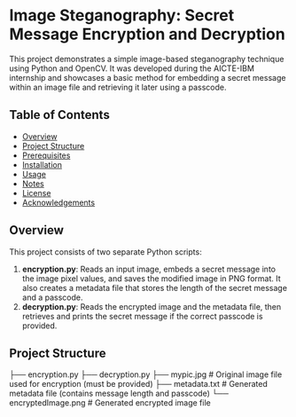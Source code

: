# Image Steganography: Secret Message Encryption and Decryption

This project demonstrates a simple image-based steganography technique using Python and OpenCV. It was developed during the AICTE-IBM internship and showcases a basic method for embedding a secret message within an image file and retrieving it later using a passcode.

## Table of Contents
- [Overview](#overview)
- [Project Structure](#project-structure)
- [Prerequisites](#prerequisites)
- [Installation](#installation)
- [Usage](#usage)
- [Notes](#notes)
- [License](#license)
- [Acknowledgements](#acknowledgements)

## Overview
This project consists of two separate Python scripts:
1. **encryption.py**: Reads an input image, embeds a secret message into the image pixel values, and saves the modified image in PNG format. It also creates a metadata file that stores the length of the secret message and a passcode.
2. **decryption.py**: Reads the encrypted image and the metadata file, then retrieves and prints the secret message if the correct passcode is provided.

## Project Structure
 ├── encryption.py ├── decryption.py ├── mypic.jpg # Original image file used for encryption (must be provided) ├── metadata.txt # Generated metadata file (contains message length and passcode) └── encryptedImage.png # Generated encrypted image file
